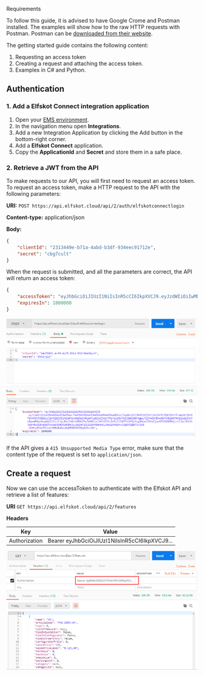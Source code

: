 Requirements

To follow this guide, it is advised to have Google Crome and Postman installed. The examples will show how to the raw HTTP requests with Postman. Postman can be [downloaded from their website](https://www.getpostman.com/apps).

The getting started guide contains the following content:

1. Requesting an access token
2. Creating a request and attaching the access token.
3. Examples in C# and Python.

## Authentication

### 1. Add a Elfskot Connect integration application

1. Open your [EMS environment](https://ems.elfskot.cloud).
2. In the navigation menu open **Integrations**.
3. Add a new Integration Application by clicking the Add button in the bottom-right corner.
4. Add a **Elfskot Connect** application.
5. Copy the **ApplicationId** and **Secret** and store them in a safe place.

### 2. Retrieve a JWT from the API

To make requests to our API, you will first need to request an access token. To request an access token, make a HTTP request to the API with the following parameters:

**URI:** `POST https://api.elfskot.cloud/api/2/auth/elfskotconnectlogin`

**Content-type:** application/json

**Body:**
```json
{
	"clientId": "2313449e-b71a-4abd-b3df-934eec91712e",
	"secret": "cbg7cult"
}
```

When the request is submitted, and all the parameters are correct, the API will return an access token:

```json
{
    "accessToken": "eyJhbGciOiJIUzI1NiIsInR5cCI6IkpXVCJ9.eyJzdWIiOiIwMDAwMDAwMC0wMDAwLTAwMDAtMDAwMC0wMDAwMDAwMDAwMDAiLCJqdGkiOiI3Y2JhNTY4MC03MTA5LTQ4Y2QtOWIzMi0zZTBjMzVlODA2ODciLCJpYXQiOjE1MzkzMzIxMDYsInRlbmFudGlkIjoiYTRlY2U3OWYtZjZmMC00YzgwLTljYmEtMDhkNGFkMGQ4NTRmIiwib3JnYW5pemF0aW9uaWQiOiIiLCJpc0VsZnNrb3RDb25uZWN0IjoiVHJ1ZSIsIm5iZiI6MTUzOTMzMjEwNiwiZXhwIjoxNTM5MzMzOTA2LCJpc3MiOiJodHRwczovL2FwaS5lbGZza290LmNsb3VkLyIsImF1ZCI6Imh0dHBzOi8vYXBpLmVsZnNrb3QuY2xvdWQvIn0.lqVHiSG7wZkmFtuuRY5n3S_sGYazHYdD8HMokRL7Lf0",
    "expiresIn": 1800000
}
```

![example 1](/docs/img/login_request.png)

If the API gives a `415 Unsupported Media Type` error, make sure that the content type of the request is set to `application/json`.

## Create a request

Now we can use the accessToken to authenticate with the Elfskot API and retrieve a list of features:

**URI** `GET https://api.elfskot.cloud/api/2/features`

**Headers**

| Key           | Value                                          |
| ------------- | ---------------------------------------------- |
| Authorization | Bearer eyJhbGciOiJIUzI1NiIsInR5cCI6IkpXVCJ9... |

![example 2](/docs/img/get_features.png)